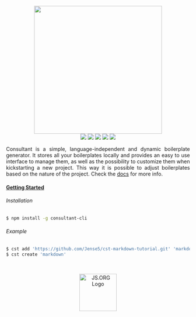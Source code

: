 <p align="center">
  <img src="http://i.imgur.com/RL2kYyg.png" width="350"><br />
  <img src="https://img.shields.io/badge/status-beta-16a085.svg">
  <img src="https://travis-ci.org/Jense5/consultant.svg?branch=master">
  <img src="https://img.shields.io/npm/v/consultant-cli.svg">
  <img src="https://img.shields.io/badge/%20%20%F0%9F%93%A6%F0%9F%9A%80-semantic--release-e10079.svg">
  <img src="https://img.shields.io/npm/l/consultant-cli.svg">
</p>

<p align="justify">
Consultant is a simple, language-independent and dynamic boilerplate generator. It stores all your
boilerplates locally and provides an easy to use interface to manage them, as well as the possibility
to customize them when kickstarting a new project. This way it is possible to adjust boilerplates based
on the nature of the project. Check the <a href="http://consultant.js.org">docs</a> for
more info.
</p>


<h4><a href="http://consultant.js.org">Getting Started</a></h4>

###### Installation

```sh
$ npm install -g consultant-cli
```

###### Example

```sh
$ cst add 'https://github.com/Jense5/cst-markdown-tutorial.git' 'markdown'
$ cst create 'markdown'
```

<br />

<p align="center">
  <a href="https://js.org" target="_blank" title="JS.ORG | JavaScript Community">
  <img src="https://logo.js.org/dark_horz.png" width="102" alt="JS.ORG Logo"/></a>
</p>
